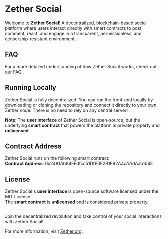 # Zether Social

Welcome to **Zether Social**! A decentralized, blockchain-based social platform where users interact directly with smart contracts to post, comment, react, and engage in a transparent, permissionless, and censorship-resistant environment.


## FAQ

For a more detailed understanding of how Zether Social works, check out our [FAQ](https://zether.org/faq).


## Running Locally

Zether Social is fully decentralized. You can run the front-end locally by downloading or cloning the repository and connect it directly to your own Zether node. There is no need to rely on any central server!

**Note**: The **user interface** of Zether Social is open-source, but the underlying **smart contract** that powers the platform is private property and **unlicensed**.


## Contract Address

Zether Social runs on the following smart contract:  
**Contract Address**: 0x2481Ab84FFdfcc51DfE0E2B1F92A4cAAdAab1b4E


## License

Zether Social's **user interface** is open-source software licensed under the MIT License.  
The **smart contract** is **unlicensed** and is considered private property.

---

Join the decentralized revolution and take control of your social interactions with Zether Social!

For more information, visit [Zether.org](https://zether.org/).
